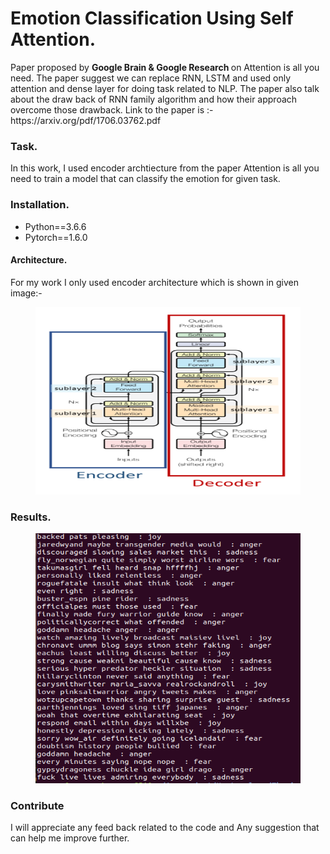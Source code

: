 # Emotion Classification Using Self Attention.
<p>Paper proposed by <b> Google Brain & Google Research </b> on Attention is all you need. The paper suggest we can replace RNN, LSTM and used only attention and dense
layer for doing task related to NLP. The paper also talk about the draw back of RNN family algorithm and how their approach overcome those drawback. Link to the paper is :- https://arxiv.org/pdf/1706.03762.pdf<p>
  
<h3> Task. </h3>
In this work, I used encoder archtiecture from the paper Attention is all you need to train a model that can classify the emotion for given task.
<h3> Installation. </h3>
<ul>
  <li> Python==3.6.6</li>
  <li> Pytorch==1.6.0</li>
 </ul>
<h4> Architecture. </h4>
<p>
For my work I only used encoder architecture which is shown in given image:- 
<figure>
<img src ="transformer.png" height="300" width="500"/>
  </figure>
</p>
<h3> Results. </h3>
<p>
<figure> 
  <img src="output_transformer.png" height="400" width="500"/>
 </figure>
</p>
<h3> Contribute </h3>
I will appreciate any feed back related to the code and Any suggestion that can help me improve further.
